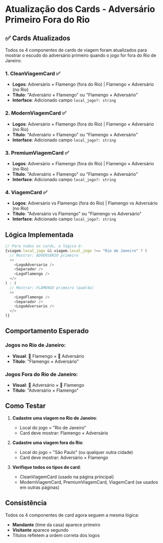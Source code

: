 # Atualização dos Cards - Adversário Primeiro Fora do Rio

## ✅ Cards Atualizados

Todos os 4 componentes de cards de viagem foram atualizados para mostrar o escudo do adversário primeiro quando o jogo for fora do Rio de Janeiro:

### 1. CleanViagemCard ✅
- **Logos**: Adversário × Flamengo (fora do Rio) | Flamengo × Adversário (no Rio)
- **Título**: "Adversário × Flamengo" ou "Flamengo × Adversário"
- **Interface**: Adicionado campo `local_jogo?: string`

### 2. ModernViagemCard ✅
- **Logos**: Adversário × Flamengo (fora do Rio) | Flamengo × Adversário (no Rio)
- **Título**: "Adversário × Flamengo" ou "Flamengo × Adversário"
- **Interface**: Adicionado campo `local_jogo?: string`

### 3. PremiumViagemCard ✅
- **Logos**: Adversário × Flamengo (fora do Rio) | Flamengo × Adversário (no Rio)
- **Título**: "Adversário × Flamengo" ou "Flamengo × Adversário"
- **Interface**: Adicionado campo `local_jogo?: string`

### 4. ViagemCard ✅
- **Logos**: Adversário vs Flamengo (fora do Rio) | Flamengo vs Adversário (no Rio)
- **Título**: "Adversário vs Flamengo" ou "Flamengo vs Adversário"
- **Interface**: Adicionado campo `local_jogo?: string`

## Lógica Implementada

```typescript
// Para todos os cards, a lógica é:
{viagem.local_jogo && viagem.local_jogo !== "Rio de Janeiro" ? (
  // Mostrar: ADVERSÁRIO primeiro
  <>
    <LogoAdversario />
    <Separador />
    <LogoFlamengo />
  </>
) : (
  // Mostrar: FLAMENGO primeiro (padrão)
  <>
    <LogoFlamengo />
    <Separador />
    <LogoAdversario />
  </>
)}
```

## Comportamento Esperado

### Jogos no Rio de Janeiro:
- **Visual**: 🔴 Flamengo × 🔵 Adversário
- **Título**: "Flamengo × Adversário"

### Jogos Fora do Rio de Janeiro:
- **Visual**: 🔵 Adversário × 🔴 Flamengo
- **Título**: "Adversário × Flamengo"

## Como Testar

1. **Cadastre uma viagem no Rio de Janeiro**:
   - Local do jogo = "Rio de Janeiro"
   - Card deve mostrar: Flamengo × Adversário

2. **Cadastre uma viagem fora do Rio**:
   - Local do jogo = "São Paulo" (ou qualquer outra cidade)
   - Card deve mostrar: Adversário × Flamengo

3. **Verifique todos os tipos de card**:
   - CleanViagemCard (usado na página principal)
   - ModernViagemCard, PremiumViagemCard, ViagemCard (se usados em outras páginas)

## Consistência

Todos os 4 componentes de card agora seguem a mesma lógica:
- **Mandante** (time da casa) aparece primeiro
- **Visitante** aparece segundo
- Títulos refletem a ordem correta dos logos